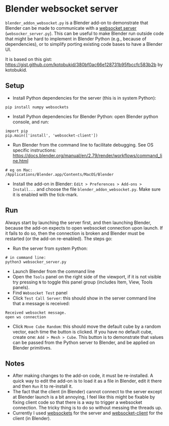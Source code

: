 # Blender websocket server

`blender_addon_websocket.py` is a Blender add-on to demonstrate that Blender can be made to communicate with a [websocket server](https://websockets.readthedocs.io/en/stable/intro/index.html) (`websocker_server.py`).
This can be useful to make Blender run outside code that might be hard to implement in Blender Python (e.g., because of dependencies), or to simplify porting existing code bases to have a Blender UI.

It is based on this gist: https://gist.github.com/kotobukid/380bf0ac66e128731b95fbccfc583b2b by kotobukid.

## Setup
- Install Python dependencies for the server (this is in system Python):
```
pip install numpy websockets
```
- Install Python dependencies for Blender Python: open Blender python console, and run:
```
import pip
pip.main(['install', 'websocket-client'])
```
- Run Blender from the command line to facilitate debugging. See OS specific instructions: https://docs.blender.org/manual/en/2.79/render/workflows/command_line.html
```
# eg on Mac:
/Applications/Blender.app/Contents/MacOS/Blender
```
- Install the add-on in Blender: `Edit > Preferences > Add-ons > Install...` and choose the file `blender_addon_websocket.py`. Make sure it is enabled with the tick-mark.

## Run
Always start by launching the server first, and then launching Blender, because the add-on expects to open websocket connection upon launch. If it fails to do so, then the connection is broken and Blender must be restarted (or the add-on re-enabled).
The steps go:
- Run the server from system Python:
```
# in command line:
python3 websocker_server.py
```
- Launch Blender from the command line
- Open the `Tools` panel on the right side of the viewport, if it is not visible try pressing `N` to toggle this panel group (includes Item, View, Tools panels).
- Find `Websocket Test` panel
- Click `Test Call Server`: this should show in the server command line that a message is received:
```
Received websocket message.
open ws connection
```
- Click `Move Cube Random`: this should move the default cube by a random vector, each time the button is clicked. If you have no default cube, create one: `Add > Mesh > Cube`. This button is to demonstrate that values can be passed from the Python server to Blender, and be applied on Blender primitives.

## Notes
- After making changes to the add-on code, it must be re-installed. A quick way to edit the add-on is to load it as a file in Blender, edit it there and then `Run` it to re-install it.
- The fact that the client (in Blender) cannot connect to the server except at Blender launch is a bit annoying, I feel like this might be fixable by fixing client code so that there is a way to trigger a websocket connection. The tricky thing is to do so without messing the threads up.
- Currently I used [websockets](https://websockets.readthedocs.io/en/stable/) for the server and [websocket-client](https://websocket-client.readthedocs.io/en/latest/examples.html#creating-your-first-websocket-connection) for the client (in Blender).
  
